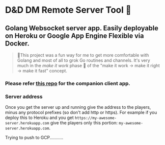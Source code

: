 # D&D DM Remote Server Tool 🧙
## Golang Websocket server app. Easily deployable on Heroku or Google App Engine Flexible via Docker.

> 🚨This project was a fun way for me to get more comfortable with Golang and most of all to grok Go routines and channels. It's very much in the _make it work_ phase 🍝 of the "make it work -> make it right -> make it fast" concept.

### Please refer [this repo](https://github.com/feliperyan/dand_client_tool) for the companion client app.

### Server address
Once you get the server up and running give the address to the players, minus any protocol prefixes (so don't add http or https). For example if you deploy this to Heroku and you get ```https://my-awesome-server.herokuapp.com``` give the players only this portion: ```my-awesome-server.herokuapp.com```.

Trying to push to GCP...........
